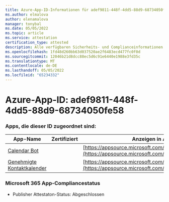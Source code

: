 ```yaml
---
title: Azure-App-ID-Informationen für adef9811-448f-4dd5-88d9-68734050fe58
ms.author: elmalova
author: elenamalova
manager: tonybal
ms.date: 05/05/2022
ms.topic: article
ms.service: attestation
certification_type: attested
description: Alle verfügbaren Sicherheits- und Complianceinformationen für adef9811-448f-4dd5-88d9-68734050fe58.
ms.openlocfilehash: 1fd48d260bb63d037520ae2f6483ecd477fc0f0d
ms.sourcegitcommit: 12046b21d8dcc88ec5d6c91e6440e1988e3fd35c
ms.translationtype: MT
ms.contentlocale: de-DE
ms.lasthandoff: 05/05/2022
ms.locfileid: "65234332"
---
```

# <a name="azure-app-id-adef9811-448f-4dd5-88d9-68734050fe58"></a>Azure-App-ID: adef9811-448f-4dd5-88d9-68734050fe58


### <a name="apps-associated-with-this-id"></a>Apps, die dieser ID zugeordnet sind:
| **App-Name** | **Zertifiziert** | **Anzeigen in AppSource** |
|--------------|---------------|-----------------------|
| [Calendar Bot](../forward/WA104381271.md) |  | [https://appsource.microsoft.com/product/office/WA104381271](https://appsource.microsoft.com/product/office/WA104381271) |
| [Genehmigte Kontaktkalender](../forward/WA104380294.md) |  | [https://appsource.microsoft.com/product/office/WA104380294](https://appsource.microsoft.com/product/office/WA104380294) |

### <a name="microsoft-365-app-compliance-status"></a>Microsoft 365 App-Compliancestatus
- Publisher Attestaton-Status: Abgeschlossen
